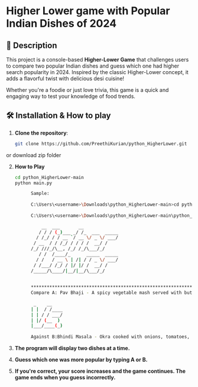 # Higher Lower game with Popular Indian Dishes of 2024

## 📌 Description

This project is a console-based **Higher-Lower Game** that challenges users to compare two popular Indian dishes and guess which one had higher search popularity in 2024. Inspired by the classic Higher-Lower concept, it adds a flavorful twist with delicious desi cuisine!

Whether you're a foodie or just love trivia, this game is a quick and engaging way to test your knowledge of food trends.

## 🛠️ Installation & How to play

1. **Clone the repository**:
   ```bash
   git clone https://github.com/PreethiKurian/python_HigherLower.git
or download zip folder


2. **How to Play**
   ```bash
   cd python_HigherLower-main
   python main.py

         Sample:
         
         C:\Users\<username>\Downloads\python_HigherLower-main>cd python_HigherLower-main
         
         C:\Users\<username>\Downloads\python_HigherLower-main\python_HigherLower-main>python main.py
         
             __  ___       __
            / / / (_)___ _/ /_  ___  _____
           / /_/ / / __ `/ __ \/ _ \/ ___/
          / __  / / /_/ / / / /  __/ /
         /_/ ///_/\__, /_/ /_/\___/_/
            / /  /____/_      _____  _____
           / /   / __ \ | /| / / _ \/ ___/
          / /___/ /_/ / |/ |/ /  __/ /
         /_____/\____/|__/|__/\___/_/
         
         
         *****************************************************************************************************
         Compare A: Pav Bhaji - A spicy vegetable mash served with buttered bread rolls.
         
          _    __
         | |  / /____
         | | / / ___/
         | |/ (__  )
         |___/____(_)
         
         Against B:Bhindi Masala - Okra cooked with onions, tomatoes, and spices.

3. **The program will display two dishes at a time.**

4. **Guess which one was more popular by typing A or B.**

5. **If you're correct, your score increases and the game continues. The game ends when you guess incorrectly.**
